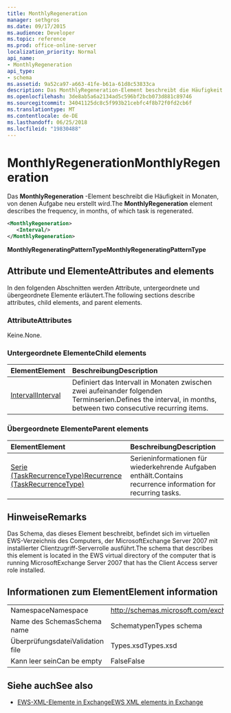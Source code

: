 ```yaml
---
title: MonthlyRegeneration
manager: sethgros
ms.date: 09/17/2015
ms.audience: Developer
ms.topic: reference
ms.prod: office-online-server
localization_priority: Normal
api_name:
- MonthlyRegeneration
api_type:
- schema
ms.assetid: 9a52ca97-a663-41fe-b61a-61d8c53833ca
description: Das MonthlyRegeneration-Element beschreibt die Häufigkeit in Monaten, von denen Aufgabe neu erstellt wird.
ms.openlocfilehash: 3de8ab5a6a2134ad5c596bf2bcb073d881c89746
ms.sourcegitcommit: 34041125dc8c5f993b21cebfc4f8b72f0fd2cb6f
ms.translationtype: MT
ms.contentlocale: de-DE
ms.lasthandoff: 06/25/2018
ms.locfileid: "19830488"
---
```

# <a name="monthlyregeneration"></a><span data-ttu-id="b67db-103">MonthlyRegeneration</span><span class="sxs-lookup"><span data-stu-id="b67db-103">MonthlyRegeneration</span></span>

<span data-ttu-id="b67db-104">Das **MonthlyRegeneration** -Element beschreibt die Häufigkeit in Monaten, von denen Aufgabe neu erstellt wird.</span><span class="sxs-lookup"><span data-stu-id="b67db-104">The **MonthlyRegeneration** element describes the frequency, in months, of which task is regenerated.</span></span> 
  
```xml
<MonthlyRegeneration>
   <Interval/>
</MonthlyRegeneration>
```

 <span data-ttu-id="b67db-105">**MonthlyRegeneratingPatternType**</span><span class="sxs-lookup"><span data-stu-id="b67db-105">**MonthlyRegeneratingPatternType**</span></span>
## <a name="attributes-and-elements"></a><span data-ttu-id="b67db-106">Attribute und Elemente</span><span class="sxs-lookup"><span data-stu-id="b67db-106">Attributes and elements</span></span>

<span data-ttu-id="b67db-107">In den folgenden Abschnitten werden Attribute, untergeordnete und übergeordnete Elemente erläutert.</span><span class="sxs-lookup"><span data-stu-id="b67db-107">The following sections describe attributes, child elements, and parent elements.</span></span>
  
### <a name="attributes"></a><span data-ttu-id="b67db-108">Attribute</span><span class="sxs-lookup"><span data-stu-id="b67db-108">Attributes</span></span>

<span data-ttu-id="b67db-109">Keine.</span><span class="sxs-lookup"><span data-stu-id="b67db-109">None.</span></span>
  
### <a name="child-elements"></a><span data-ttu-id="b67db-110">Untergeordnete Elemente</span><span class="sxs-lookup"><span data-stu-id="b67db-110">Child elements</span></span>

|<span data-ttu-id="b67db-111">**Element**</span><span class="sxs-lookup"><span data-stu-id="b67db-111">**Element**</span></span>|<span data-ttu-id="b67db-112">**Beschreibung**</span><span class="sxs-lookup"><span data-stu-id="b67db-112">**Description**</span></span>|
|:-----|:-----|
|[<span data-ttu-id="b67db-113">Intervall</span><span class="sxs-lookup"><span data-stu-id="b67db-113">Interval</span></span>](interval.md) <br/> |<span data-ttu-id="b67db-114">Definiert das Intervall in Monaten zwischen zwei aufeinander folgenden Terminserien.</span><span class="sxs-lookup"><span data-stu-id="b67db-114">Defines the interval, in months, between two consecutive recurring items.</span></span>  <br/> |
   
### <a name="parent-elements"></a><span data-ttu-id="b67db-115">Übergeordnete Elemente</span><span class="sxs-lookup"><span data-stu-id="b67db-115">Parent elements</span></span>

|<span data-ttu-id="b67db-116">**Element**</span><span class="sxs-lookup"><span data-stu-id="b67db-116">**Element**</span></span>|<span data-ttu-id="b67db-117">**Beschreibung**</span><span class="sxs-lookup"><span data-stu-id="b67db-117">**Description**</span></span>|
|:-----|:-----|
|[<span data-ttu-id="b67db-118">Serie (TaskRecurrenceType)</span><span class="sxs-lookup"><span data-stu-id="b67db-118">Recurrence (TaskRecurrenceType)</span></span>](recurrence-taskrecurrencetype.md) <br/> |<span data-ttu-id="b67db-119">Serieninformationen für wiederkehrende Aufgaben enthält.</span><span class="sxs-lookup"><span data-stu-id="b67db-119">Contains recurrence information for recurring tasks.</span></span>  <br/> |
   
## <a name="remarks"></a><span data-ttu-id="b67db-120">Hinweise</span><span class="sxs-lookup"><span data-stu-id="b67db-120">Remarks</span></span>

<span data-ttu-id="b67db-121">Das Schema, das dieses Element beschreibt, befindet sich im virtuellen EWS-Verzeichnis des Computers, der MicrosoftExchange Server 2007 mit installierter Clientzugriff-Serverrolle ausführt.</span><span class="sxs-lookup"><span data-stu-id="b67db-121">The schema that describes this element is located in the EWS virtual directory of the computer that is running MicrosoftExchange Server 2007 that has the Client Access server role installed.</span></span>
  
## <a name="element-information"></a><span data-ttu-id="b67db-122">Informationen zum Element</span><span class="sxs-lookup"><span data-stu-id="b67db-122">Element information</span></span>

|||
|:-----|:-----|
|<span data-ttu-id="b67db-123">Namespace</span><span class="sxs-lookup"><span data-stu-id="b67db-123">Namespace</span></span>  <br/> |http://schemas.microsoft.com/exchange/services/2006/types  <br/> |
|<span data-ttu-id="b67db-124">Name des Schemas</span><span class="sxs-lookup"><span data-stu-id="b67db-124">Schema name</span></span>  <br/> |<span data-ttu-id="b67db-125">Schematypen</span><span class="sxs-lookup"><span data-stu-id="b67db-125">Types schema</span></span>  <br/> |
|<span data-ttu-id="b67db-126">Überprüfungsdatei</span><span class="sxs-lookup"><span data-stu-id="b67db-126">Validation file</span></span>  <br/> |<span data-ttu-id="b67db-127">Types.xsd</span><span class="sxs-lookup"><span data-stu-id="b67db-127">Types.xsd</span></span>  <br/> |
|<span data-ttu-id="b67db-128">Kann leer sein</span><span class="sxs-lookup"><span data-stu-id="b67db-128">Can be empty</span></span>  <br/> |<span data-ttu-id="b67db-129">False</span><span class="sxs-lookup"><span data-stu-id="b67db-129">False</span></span>  <br/> |
   
## <a name="see-also"></a><span data-ttu-id="b67db-130">Siehe auch</span><span class="sxs-lookup"><span data-stu-id="b67db-130">See also</span></span>



- [<span data-ttu-id="b67db-131">EWS-XML-Elemente in Exchange</span><span class="sxs-lookup"><span data-stu-id="b67db-131">EWS XML elements in Exchange</span></span>](ews-xml-elements-in-exchange.md)

